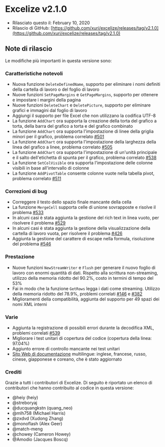 # Excelize v2.1.0

* Rilasciato questo il: February 10, 2020
* Rilascio di GitHub: [https://github.com/xuri/excelize/releases/tag/v2.1.0](https://github.com/xuri/excelize/releases/tag/v2.1.0)

## Note di rilascio

Le modifiche più importanti in questa versione sono:

### Caratteristiche notevoli

* Nuova funzione `DeleteDefinedName`, supporto per eliminare i nomi definiti della cartella di lavoro o del foglio di lavoro
* Nuove funzioni `SetPageMargins` e `GetPageMargins`, supporto per ottenere e impostare i margini della pagina
* Nuove funzioni `DeleteChart` e `DeletePicture`, supporto per eliminare grafici e immagini dal foglio di lavoro
* Aggiungi il supporto per file Excel che non utilizzano la codifica UTF-8
* La funzione `AddChart` ora supporta la creazione della torta del grafico a torta, della barra del grafico a torta e del grafico combinato
* La funzione `AddChart` ora supporta l'impostazione di linee della griglia minori per il grafico, problema correlato [#501](https://github.com/xuri/excelize/issues/501)
* La funzione `AddChart` ora supporta l'impostazione della larghezza della linea del grafico a linee, problema correlato [#505](https://github.com/xuri/excelize/issues/505)
* La funzione `AddChart` ora supporta l'impostazione di un'unità principale e il salto dell'etichetta di spunta per il grafico, problema correlato [#538](https://github.com/xuri/excelize/issues/538)
* La funzione `SetColVisible` ora supporta l'impostazione delle colonne visibili in base all'intervallo di colonne
* La funzione `AddPivotTable` consente colonne vuote nella tabella pivot, problema correlato [#511](https://github.com/xuri/excelize/issues/511)

### Correzioni di bug

* Correggere il testo dello spazio finale mancante della cella
* La funzione `MergeCell` supporta celle di unione sovrapposte e risolve il problema [#533](https://github.com/xuri/excelize/issues/533)
* In alcuni casi è stata aggiunta la gestione del rich text in linea vuoto, per risolvere il problema [#529](https://github.com/xuri/excelize/issues/529)
* In alcuni casi è stata aggiunta la gestione della visualizzazione della cartella di lavoro vuota, per risolvere il problema [#426](https://github.com/xuri/excelize/issues/426)
* Aggiunta la gestione del carattere di escape nella formula, risoluzione del problema [#546](https://github.com/xuri/excelize/issues/546)

### Prestazione

* Nuove funzioni `NewStreamWriter` e `Flush` per generare il nuovo foglio di lavoro con enormi quantità di dati. Rispetto alla scrittura non-streaming, utilizzo della memoria ridotto del 90.2%, costo in termini di tempo del 53%
* Fai in modo che la funzione `GetRows` legga i dati come streaming. Utilizzo della memoria ridotto del 78.9%, problemi correlati [#146](https://github.com/xuri/excelize/issues/146) e [#382](https://github.com/xuri/excelize/issues/382)
* Miglioramenti della compatibilità, aggiunta del supporto per 49 spazi dei nomi XML interni

### Varie

* Aggiunta la registrazione di possibili errori durante la decodifica XML, problemi correlati [#539](https://github.com/xuri/excelize/issues/539)
* Migliorare i test unitari di copertura del codice (copertura della linea: 97.04%)
* Aggiunto errore di controllo mancante nei test unitari
* [Sito Web di documentazione](https://xuri.me/excelize) multilingue: inglese, francese, russo, cinese, giapponese e coreano, che è stato aggiornato

### Crediti

Grazie a tutti i contributori di Excelize. Di seguito è riportato un elenco di contributori che hanno contribuito al codice in questa versione:

* @heiy (heiy)
* @streboryaj
* @ducquangkstn (quang_neo)
* @mlh758 (Michael Harris)
* @zxdvd (Xudong Zhang)
* @monoflash (Alex Geer)
* @match-meng
* @chowey (Cameron Howey)
* @Amodio (Jacques Boscq)
